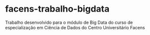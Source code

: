 # facens-trabalho-bigdata
Trabalho desenvolvido para o módulo de Big Data do curso de especialização em Ciência de Dados do Centro Universitário Facens
